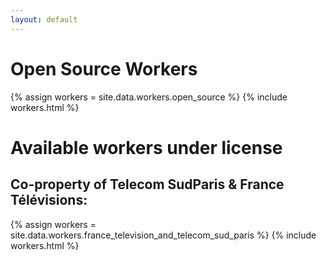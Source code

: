 ```yaml
---
layout: default
---
```


# Open Source Workers

{% assign workers = site.data.workers.open_source %}
{% include workers.html %}

# Available workers under license

## Co-property of Telecom SudParis & France Télévisions:

{% assign workers = site.data.workers.france_television_and_telecom_sud_paris %}
{% include workers.html %}
